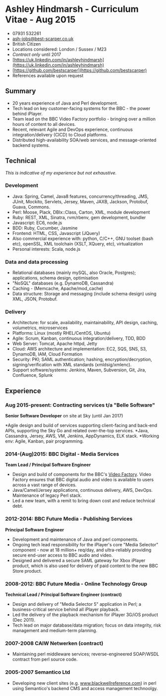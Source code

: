 # Ashley Hindmarsh - Curriculum Vitae - Aug 2015
 * 07931 532261
 * ash-jobs@best-scarper.co.uk
 * British Citizen
 * Locations considered: London / Sussex / M23
 * *Contract only* until 2017
 * [https://uk.linkedin.com/in/ashleyhindmarsh](https://uk.linkedin.com/in/ashleyhindmarsh)
 * [https://github.com/bestscarper](https://github.com/bestscarper)
 * References available upon request

## Summary
 * 20 years experience of Java and Perl development.
 * Tech lead on key customer-facing systems for the BBC - the power behind iPlayer.
 * Team lead on the BBC Video Factory portfolio - bringing over a million hours of content to all devices.
 * Recent, relevant Agile and DevOps experience, continuous integration/delivery (CICD) to Cloud platforms.
 * Distributed high-availability SOA/web services, and message-oriented backend systems.

## Technical
_This is indicative of my experience but not exhaustive._

### Development
 * Java: Spring, Camel, Java8 features, concurrency/threading, JMS, JUnit, Mockito, Servlets, Jersey, Maven, JAXB, Jackson, Protobuf, Guava, Commons.
 * Perl: Moose, Plack, DBIx::Class, Carton, XML, module development
 * Ruby: REST, XML, Sinatra, rvm/rbenv, gem development, bundler
 * Javascript: EC6, node.js
 * BDD: Ruby, Cucumber, Jasmine
 * Frontend: HTML, CSS, Javascript (JQuery)
 * Also commercial experience with: python, C/C++, GNU toolset (bash etc), openSSL, XML toolchain (XSLT, XQuery, etc), virtualization
 * Personal interests: Scala, node.js

### Data and data processing
 * Relational databases (mainly mySQL, also Oracle, Postgres); applications, schema design, optimisation
 * "NoSQL" databases (e.g. DynamoDB, Cassandra)
 * Caching - (Memcache, Apache/mod_cache)
 * Data structure: Storage and messaging (include schema design) using XML, JSON, Protobuf.

### Delivery
 * Architecture: for scale, availability, maintainability, API design, caching, volumetrics, microservices
 * Platforms: Linux (mostly RHEL/CentOS, Ubuntu)
 * Agile: Scrum, Kanban, continuous integration/delivery, TDD, BDD
 * Web Server: Tomcat, Apache httpd, Jetty
 * Cloud: AWS architecture and implementation: EC2, SQS, SNS, S3, DynamoDB, IAM, Cloud Formation
 * Security: PKI; SAML authentication; hashing, encryption/decryption, signing/verification with XML standards (xmldsig/xmlenc).
 * Support software/systems: Jenkins, Maven, Subversion, Git, Jira, Confluence, Splunk

## Experience

### Aug 2015-present: Contracting services t/a "Belle Software"

**Senior Software Developer** on site at Sky (until Jan 2017)

  *Agile design and build of services supporting client-facing and back-end APIs, supporting the Sky Go and related over-the-top services.
  *Java, Cassandra, Jersey, AWS, VM, Jenkins, AppDynamics, ELK stack.
  *Working env: Agile, Kanban, pair programming.

### 2014-(Aug)2015: BBC Digital - Media Services

**Team Lead / Principal Software Engineer**

 * Design and build of components for the BBC's [Video Factory](http://www.bbc.co.uk/blogs/internet/entries/61d2795d-ad53-3547-a06a-a038cf1ef325). Video Factory ensures that BBC digital audio and video is available to users across a vast range of devices.
 * Java/Camel/Jersey applications, continuous delivery, AWS, DevOps. Maintenance of legacy Perl stack.
 * Led a new team, with a remit to bring down cost and reduce technical debt.
 
### 2012-2014: BBC Future Media - Publishing Services

**Principal Software Engineer**

 * Development and maintenance of Java and perl components.
 * Ongoing tech lead responsibility for the iPlayer's core "Media Selector" component - now at 18 million+ req/day, and ultra-reliably providing secure end-user access to BBC audio and video.
 * Designed and delivered a secure SAML gateway for Xbox iPlayer product, which is also used for delivery of paid content to the new BBC Store product.

### 2008-2012: BBC Future Media - Online Technology Group

**Technical Lead / Principal Software Engineer (contract)**

 * Design and delivery of "Media Selector 5" application in Perl; a business-critical service behind all iPlayer playback.
 * Led the delivery of the playback mechanism for iPlayer 3G/iOS product (Dec 2011).
 * Tech lead on major database/data migration; focus on data integrity, risk management and medium-term planning.

### 2007-2008 CAIW Netwerken (contract)
 * Maintaining perl middleware services; reverse-engineered SOAP/WSDL contract from perl source code.

### 2005-2007 Semantico Ltd
 * Developing new client sites (e.g. www.blackwellreference.com) in perl using Semantico's backend CMS and access management technoolgy.
